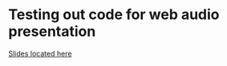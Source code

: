 # Testing out code for web audio presentation

[Slides located here](https://docs.google.com/presentation/d/146vBik5Mk8hF7Oo_RE1FpljcOgZZsFYsPHN05xRJGGc/edit?usp=sharing)
